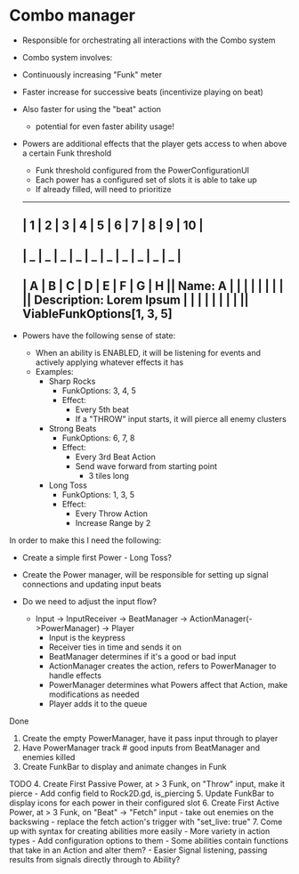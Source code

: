 # Combo manager
- Responsible for orchestrating all interactions with the Combo system

- Combo system involves:

- Continuously increasing "Funk" meter
- Faster increase for successive beats (incentivize playing on beat)
- Also faster for using the "beat" action
	- potential for even faster ability usage!

- Powers are additional effects that the player gets access to when above a
		certain Funk threshold
	- Funk threshold configured from the PowerConfigurationUI
	- Each power has a configured set of slots it is able to take up
	- If already filled, will need to prioritize

	-------------------------------------------------------------
	|  1  |  2  |  3  |  4  |  5  |  6  |  7  |  8  |  9  |  10 |
	-------------------------------------------------------------
	|  _  |  _  |  _  |  _  |  _  |  _  |  _  |  _  |  _  |  _  |
	-------------------------------------------------------------
	| A | B | C | D | E | F | G | H ||  Name: A
	|   |   |   |   |   |   |   |   ||  Description: Lorem Ipsum
	|   |   |   |   |   |   |   |   ||  ViableFunkOptions[1, 3, 5]
	-------------------------------------------------------------


- Powers have the following sense of state:
	- When an ability is ENABLED, it will be listening for events and actively
			applying whatever effects it has
	- Examples:
		- Sharp Rocks
			- FunkOptions: 3, 4, 5
			- Effect:
				- Every 5th beat
				- If a "THROW" input starts, it will pierce all enemy clusters
		- Strong Beats
			- FunkOptions: 6, 7, 8
			- Effect:
				- Every 3rd Beat Action
				- Send wave forward from starting point
					- 3 tiles long
		- Long Toss
			- FunkOptions: 1, 3, 5
			- Effect:
				- Every Throw Action
				- Increase Range by 2


In order to make this I need the following:
- Create a simple first Power - Long Toss?
- Create the Power manager, will be responsible for setting up
		signal connections and updating input beats

- Do we need to adjust the input flow?
	- Input -> InputReceiver -> BeatManager -> ActionManager(->PowerManager) -> Player
		- Input is the keypress
		- Receiver ties in time and sends it on
		- BeatManager determines if it's a good or bad input
		- ActionManager creates the action, refers to PowerManager to handle effects
		- PowerManager determines what Powers affect that Action, make modifications as needed
		- Player adds it to the queue

Done
1. Create the empty PowerManager, have it pass input through to player
2. Have PowerManager track # good inputs from BeatManager and enemies killed
3. Create FunkBar to display and animate changes in Funk

TODO
4. Create First Passive Power, at > 3 Funk, on "Throw" input, make it pierce
	- Add config field to Rock2D.gd, is_piercing
5. Update FunkBar to display icons for each power in their configured slot
6. Create First Active Power, at > 3 Funk, on "Beat" -> "Fetch" input
		- take out enemies on the backswing
		- replace the fetch action's trigger with "set_live: true"
7. Come up with syntax for creating abilities more easily
	- More variety in action types
	- Add configuration options to them
	- Some abilities contain functions that take in an Action and alter them?
	- Easier Signal listening, passing results from signals directly through to
			Ability?
